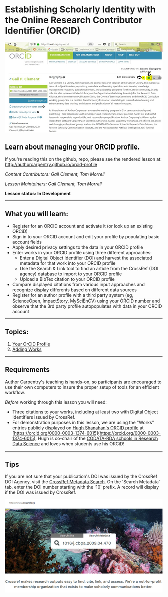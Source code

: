 Establishing Scholarly Identity with the Online Research Contributor Identifier (ORCID)
=======

![](img/orcid.jpg) 

## Learn about managing your ORCID profile.  

If you're reading this on the github, repo, please see the rendered lesson at: 
http://authorcarpentry.github.io/orcid-profile

*Content Contributors: Gail Clement, Tom Morrell*

*Lesson Maintainers: Gail Clement, Tom Morrell*

**Lesson status: In Development**

-----

## What you will learn:

* Register for an ORCID account and activate it (or look up an existing ORCiD)
* Sign in to your ORCID account and edit your profile by populating basic account fields
* Apply desired privacy settings to the data in your ORCID profile
* Enter works in your ORCID profile using three different approaches:
    * Enter a Digital Object Identifier (DOI) and harvest the associated metadata for that work into your ORCID profile
    * Use the Search & Link tool to find an article from the CrossRef (DOI agency) database to import to your ORCID profile
    * Upload a BibTex citation to your ORCID profile
* Compare displayed citations from various input approaches and recognize display differents based on different data sources
* Register for an author profile with a third party system (eg, ScienceOpen, ImpactStory, MySciEnCV) using your ORCID number and observe that the 3rd party profile autopopulates with data in your ORCID account

-----

## Topics:

1. [Your OrCiD Profile](00-orcid-profile.html)
2. [Adding Works](01-adding-works.html)

-----

## Requirements

Author Carpentry's teaching is hands-on, so participants are encouraged to use
their own computers to insure the proper setup of tools for an efficient
workflow.

*Before* working through this lesson you will need: 

* Three citations to your works, including at least two with Digital Object Identifiers issued by CrossRef. 
* For demonstration purposes in this lesson, we are using the "Works" entries publicly displayed on [Hugh Shanahan's ORCID profile](https://orcid.org/0000-0003-1374-6015) at [https://orcid.org/0000-0003-1374-6015](https://orcid.org/0000-0003-1374-6015). Hugh is co-chair of the [CODATA-RDA schools in Research Data Science](http://www.codata.org/working-groups/research-data-science-summer-schools) and loves when students use his ORCiD!

-----

## Tips

If you are not sure that your publication's DOI was issued by the CrossRef DOI Agency, visit the [CrossRef Metadata Search](https://search.crossref.org/). On the 'Search Metadata' tab, enter the DOI number starting with the '10' prefix. A record will display if the DOI was issued by CrossRef. 

![**Finding citation in CrossRef database**](img/crossref1-600.png)
